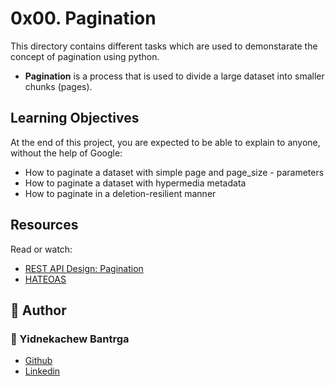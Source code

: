 # 0x00. Pagination
This directory contains different tasks which are used to demonstarate the concept of pagination using python.
- **Pagination** is a process that is used to divide a large dataset into smaller chunks (pages).
## Learning Objectives
At the end of this project, you are expected to be able to explain to anyone, without the help of Google:

- How to paginate a dataset with simple page and page_size - parameters
- How to paginate a dataset with hypermedia metadata
- How to paginate in a deletion-resilient manner

## Resources
Read or watch:

- [REST API Design: Pagination](https://www.moesif.com/blog/technical/api-design/REST-API-Design-Filtering-Sorting-and-Pagination/#pagination)
- [HATEOAS](https://en.wikipedia.org/wiki/HATEOAS)

## :pencil: **Author**
### :man: Yidnekachew Bantrga
- [Github](https://github.com/Yidne21)
- [Linkedin](https://www.linkedin.com/in/yidnekachew-bantrga-801376234/)
